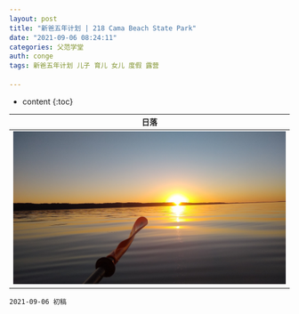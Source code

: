```yaml
---
layout: post
title: "新爸五年计划 | 218 Cama Beach State Park"
date: "2021-09-06 08:24:11"
categories: 父范学堂
auth: conge
tags: 新爸五年计划 儿子 育儿 女儿 度假 露营

---
```

* content
{:toc}



|日落|
|----|
| ![candies](/assets/images/父范学堂/20210625_sunset.jpg)|




```
2021-09-06 初稿
```
